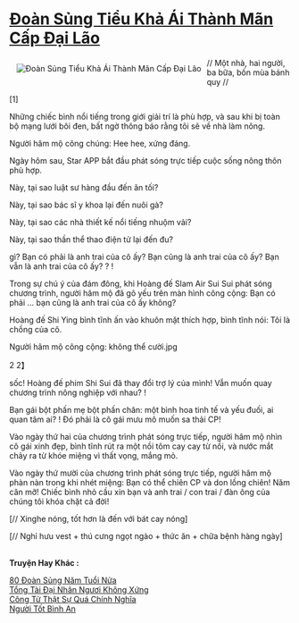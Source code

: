 <a href="https://truyentiki.com/doan-sung-tieu-kha-ai-thanh-man-cap-dai-lao.33810/" title="Đoàn Sủng Tiểu Khả Ái Thành Mãn Cấp Đại Lão"><h1>Đoàn Sủng Tiểu Khả Ái Thành Mãn Cấp Đại Lão</h1></a><div style="display:table"><img align="right" style="float: left; padding: 10px;" src="https://truyentiki.com/a/img/str/src/33810.jpg" alt="Đoàn Sủng Tiểu Khả Ái Thành Mãn Cấp Đại Lão">// Một nhà, hai người, ba bữa, bốn mùa bánh quy // <p></p> [1] <p></p> Những chiếc bình nổi tiếng trong giới giải trí là phù hợp, và sau khi bị toàn bộ mạng lưới bôi đen, bất ngờ thông báo rằng tôi sẽ về nhà làm nông. <p></p> Người hâm mộ công chúng: Hee hee, xứng đáng. <p></p> Ngày hôm sau, Star APP bắt đầu phát sóng trực tiếp cuộc sống nông thôn phù hợp. <p></p> Này, tại sao luật sư hàng đầu đến ăn tối? <p></p> Này, tại sao bác sĩ y khoa lại đến nuôi gà? <p></p> Này, tại sao các nhà thiết kế nổi tiếng nhuộm vải? <p></p> Này, tại sao thần thể thao điện tử lại đến đu? <p></p> gì? Bạn có phải là anh trai của cô ấy? Bạn cũng là anh trai của cô ấy? Bạn vẫn là anh trai của cô ấy? ? ! <p></p> Trong sự chú ý của đám đông, khi Hoàng đế Slam Air Sui Sui phát sóng chương trình, người hâm mộ đã gõ yếu trên màn hình công cộng: Bạn có phải ... bạn cũng là anh trai của cô ấy không? <p></p> Hoàng đế Shi Ying bình tĩnh ấn vào khuôn mặt thích hợp, bình tĩnh nói: Tôi là chồng của cô. <p></p> Người hâm mộ công cộng: không thể cười.jpg <p></p> 2 2】 <p></p> sốc! Hoàng đế phim Shi Sui đã thay đổi trợ lý của mình! Vẫn muốn quay chương trình nông nghiệp với nhau? ! <p></p> Bạn gái bột phấn mẹ bột phấn chân: một bình hoa tinh tế và yếu đuối, ai quan tâm ai? ! Đó phải là cô gái mưu mô muốn sa thải CP! <p></p> Vào ngày thứ hai của chương trình phát sóng trực tiếp, người hâm mộ nhìn cô gái xinh đẹp, bình tĩnh rút ra một nồi tôm cay cay từ nồi, và nước mắt chảy ra từ khóe miệng vì thất vọng, mắng mỏ. <p></p> Vào ngày thứ mười của chương trình phát sóng trực tiếp, người hâm mộ phàn nàn trong khi nhét miệng: Bạn có thể chiên CP và don lồng chiên! Năm cân mỡ! Chiếc bình nhỏ cầu xin bạn và anh trai / con trai / đàn ông của chúng tôi khóa chặt cả đời! <p></p> [// Xinghe nóng, tốt hơn là đến với bát cay nóng] <p></p> [// Nghỉ hưu vest + thú cưng ngọt ngào + thức ăn + chữa bệnh hàng ngày]</div><p><br><b>Truyện Hay Khác :</b></p><a href="https://truyentiki.com/80-doan-sung-nam-tuoi-nua.33809/" alt="80 Đoàn Sủng Năm Tuổi Nửa">80 Đoàn Sủng Năm Tuổi Nửa</a><br/><a href="https://github.com/nownovels/top500/tree/master/truyenhay/33748/" alt="Tổng Tài Đại Nhân Ngươi Không Xứng">Tổng Tài Đại Nhân Ngươi Không Xứng</a><br/><a href="https://github.com/nownovels/top500/tree/master/truyenhay/33734/" alt="Công Tử Thật Sự Quá Chính Nghĩa">Công Tử Thật Sự Quá Chính Nghĩa</a><br/><a href="https://github.com/nownovels/top500/tree/master/truyenhay/33460/" alt="Người Tốt Bình An">Người Tốt Bình An</a><br/>